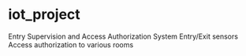 # iot_project
Entry Supervision and Access Authorization System
    Entry/Exit sensors
    Access authorization to various rooms
